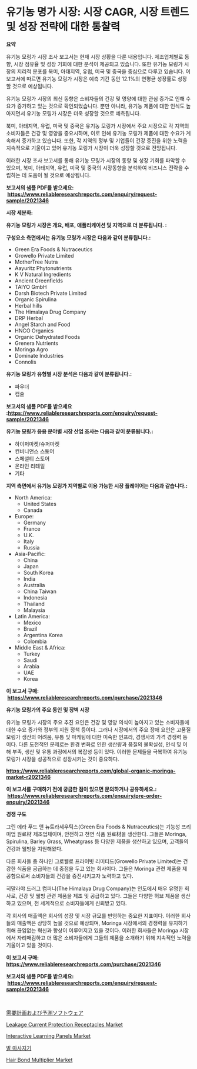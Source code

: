 <p><h1>유기농 명가 시장: 시장 CAGR, 시장 트렌드 및 성장 전략에 대한 통찰력</h1></p><p><strong>요약</strong></p>
<p><p>유기농 모링가 시장 조사 보고서는 현재 시장 상황을 다룬 내용입니다. 제조업체별로 동향, 시장 점유율 및 성장 기회에 대한 분석이 제공되고 있습니다. 또한 유기농 모링가 시장의 지리적 분포를 북미, 아태지역, 유럽, 미국 및 중국을 중심으로 다루고 있습니다. 이 보고서에 따르면 유기농 모링가 시장은 예측 기간 동안 12.1%의 연평균 성장률로 성장할 것으로 예상됩니다.</p><p>유기농 모링가 시장의 최신 동향은 소비자들의 건강 및 영양에 대한 관심 증가로 인해 수요가 증가하고 있는 것으로 확인되었습니다. 뿐만 아니라, 유기농 제품에 대한 인식도 높아지면서 유기농 모링가 시장은 더욱 성장할 것으로 예측됩니다.</p><p>북미, 아태지역, 유럽, 미국 및 중국은 유기농 모링가 시장에서 주요 시장으로 각 지역의 소비자들은 건강 및 영양을 중요시하며, 이로 인해 유기농 모링가 제품에 대한 수요가 계속해서 증가하고 있습니다. 또한, 각 지역의 정부 및 기업들이 건강 증진을 위한 노력을 지속적으로 기울이고 있어 유기농 모링가 시장이 더욱 성장할 것으로 전망됩니다.</p><p>이러한 시장 조사 보고서를 통해 유기농 모링가 시장의 동향 및 성장 기회를 파악할 수 있으며, 북미, 아태지역, 유럽, 미국 및 중국의 시장동향을 분석하여 비즈니스 전략을 수립하는 데 도움이 될 것으로 예상됩니다.</p></p>
<p><strong>보고서의 샘플 PDF를 받으세요: &nbsp;<a href="https://www.reliableresearchreports.com/enquiry/request-sample/2021346">https://www.reliableresearchreports.com/enquiry/request-sample/2021346</a></strong></p>
<p><strong>시장 세분화:</strong></p>
<p><strong> 유기농 모링가 시장은 개요, 배포, 애플리케이션 및 지역으로 더 분류됩니다. :</strong></p>
<p><strong>구성요소 측면에서는 유기농 모링가 시장은 다음과 같이 분류됩니다.:</strong></p>
<p><ul><li>Green Era Foods & Nutraceutics</li><li>Growello Private Limited</li><li>MotherTree Nutra</li><li>Aayuritz Phytonutrients</li><li>K V Natural Ingredients</li><li>Ancient Greenfields</li><li>TAIYO GmbH</li><li>Darsh Biotech Private Limited</li><li>Organic Spirulina</li><li>Herbal hills</li><li>The Himalaya Drug Company</li><li>DRP Herbal</li><li>Angel Starch and Food</li><li>HNCO Organics</li><li>Organic Dehydrated Foods</li><li>Grenera Nutrients</li><li>Moringa Agro</li><li>Dominate Industries</li><li>Connolis</li></ul></p>
<p><strong> 유기농 모링가 유형별 시장 분석은 다음과 같이 분류됩니다.:</strong></p>
<p><ul><li>파우더</li><li>캡슐</li></ul></p>
<p><strong>보고서의 샘플 PDF를 받으세요 :<a href="https://www.reliableresearchreports.com/enquiry/request-sample/2021346">https://www.reliableresearchreports.com/enquiry/request-sample/2021346</a></strong></p>
<p><strong> 유기농 모링가 응용 분야별 시장 산업 조사는 다음과 같이 분류됩니다.:</strong></p>
<p><ul><li>하이퍼마켓/슈퍼마켓</li><li>컨비니언스 스토어</li><li>스페셜티 스토어</li><li>온라인 리테일</li><li>기타</li></ul></p>
<p><strong>지역 측면에서 유기농 모링가 지역별로 이용 가능한 시장 플레이어는 다음과 같습니다.:</strong></p>
<p><ul>
    <li>
        North America:
        <ul>
            <li>United States</li>
            <li>Canada</li>
        </ul>
    </li>
    <li>
        Europe:
        <ul>
            <li>Germany</li>
            <li>France</li>
            <li>U.K.</li>
            <li>Italy</li>
            <li>Russia</li>
        </ul>
    </li>
    <li>
        Asia-Pacific:
        <ul>
            <li>China</li>
            <li>Japan</li>
            <li>South Korea</li>
            <li>India</li>
            <li>Australia</li>
            <li>China Taiwan</li>
            <li>Indonesia</li>
            <li>Thailand</li>
            <li>Malaysia</li>
        </ul>
    </li>
    <li>
        Latin America:
        <ul>
            <li>Mexico</li>
            <li>Brazil</li>
            <li>Argentina Korea</li>
            <li>Colombia</li>
        </ul>
    </li>
    <li>
        Middle East & Africa:
        <ul>
            <li>Turkey</li>
            <li>Saudi</li>
            <li>Arabia</li>
            <li>UAE</li>
            <li>Korea</li>
        </ul>
    </li>
    </ul></p>
<p><strong>이 보고서 구매: &nbsp;<a href="https://www.reliableresearchreports.com/purchase/2021346">https://www.reliableresearchreports.com/purchase/2021346</a></strong></p>
<p><strong>유기농 모링가의 주요 동인 및 장벽 시장</strong></p>
<p><p>유기농 모링가 시장의 주요 추진 요인은 건강 및 영양 의식이 높아지고 있는 소비자들에 대한 수요 증가와 정부의 지원 정책 등이다. 그러나 시장에서의 주요 장애 요인은 고품질 모링가 생산의 어려움, 유통 및 마케팅에 대한 미숙한 인프라, 경쟁사의 가격 경쟁력 등이다. 다른 도전적인 문제로는 환경 변화로 인한 생산량과 품질의 불확실성, 인식 및 이해 부족, 생산 및 유통 과정에서의 복잡성 등이 있다. 이러한 문제들을 극복하여 유기농 모링가 시장을 성공적으로 성장시키는 것이 중요하다.</p></p>
<p><strong><a href="https://www.reliableresearchreports.com/global-organic-moringa-market-r2021346">https://www.reliableresearchreports.com/global-organic-moringa-market-r2021346</a></strong></p>
<p><strong>이 보고서를 구매하기 전에 궁금한 점이 있으면 문의하거나 공유하세요.: &nbsp;<a href="https://www.reliableresearchreports.com/enquiry/pre-order-enquiry/2021346">https://www.reliableresearchreports.com/enquiry/pre-order-enquiry/2021346</a></strong></p>
<p><strong>경쟁 구도</strong></p>
<p><p>그린 에라 푸드 앤 뉴트라세우틱스(Green Era Foods & Nutraceutics)는 기능성 프리미엄 원료材 제조업체이며, 안전하고 천연 식품 원료材을 생산한다. 그들은 Moringa, Spirulina, Barley Grass, Wheatgrass 등 다양한 제품을 생산하고 있으며, 고객들의 건강과 웰빙을 지원해왔다. </p><p>다른 회사들 중 하나인 그로웰로 프라이빗 리미티드(Growello Private Limited)는 건강한 식품을 공급하는 데 중점을 두고 있는 회사이다. 그들은 Moringa 관련 제품을 제공함으로써 소비자들의 건강을 증진시키고자 노력하고 있다. </p><p>히말라야 드러그 컴퍼니(The Himalaya Drug Company)는 인도에서 매우 유명한 회사로, 건강 및 웰빙 관련 제품을 제조 및 공급하고 있다. 그들은 다양한 허브 제품을 생산하고 있으며, 전 세계적으로 소비자들에게 신뢰받고 있다. </p><p>각 회사의 매출액은 회사의 성장 및 시장 규모를 반영하는 중요한 지표이다. 이러한 회사들의 매출액은 상당히 높을 것으로 예상되며, Moringa 시장에서의 경쟁력을 유지하기 위해 끊임없는 혁신과 향상이 이루어지고 있을 것이다. 이러한 회사들은 Moringa 시장에서 자리매김하고 더 많은 소비자들에게 그들의 제품을 소개하기 위해 지속적인 노력을 기울이고 있을 것이다.</p></p>
<p><strong>이 보고서 구매: &nbsp; <a href="https://www.reliableresearchreports.com/purchase/2021346">https://www.reliableresearchreports.com/purchase/2021346</a></strong></p>
<p><strong>보고서의 샘플 PDF를 받으세요: &nbsp;<a href="https://www.reliableresearchreports.com/enquiry/request-sample/2021346">https://www.reliableresearchreports.com/enquiry/request-sample/2021346</a></strong><strong></strong></p>
<p>&nbsp;</p>
<p><p><a href="https://github.com/LenoraKris2023/Market-Research-Report-List-1/blob/main/150882373284.md">需要計画および予測ソフトウェア</a></p><p><a href="https://github.com/nathandecarvalho/Market-Research-Report-List-3/blob/main/leakage-current-protection-receptacles-market.md">Leakage Current Protection Receptacles Market</a></p><p><a href="https://github.com/kosella/Market-Research-Report-List-3/blob/main/interactive-learning-panels-market.md">Interactive Learning Panels Market</a></p><p><a href="https://github.com/JackieFauhey9089475/Market-Research-Report-List-1/blob/main/482048677861.md">발 마사지기</a></p><p><a href="https://issuu.com/reportprime-2/docs/hair-bond-multiplier-market-size-2030.pptx">Hair Bond Multiplier Market</a></p></p>
